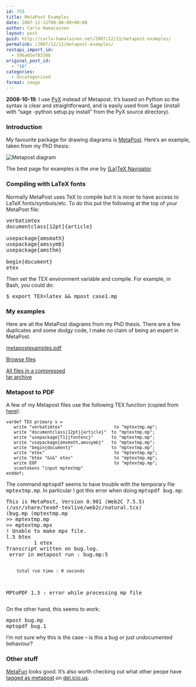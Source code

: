 ```yaml
---
id: 755
title: MetaPost Examples
date: 2007-12-11T00:00:00+00:00
author: Carlo Hamalainen
layout: post
guid: http://carlo-hamalainen.net/2007/12/11/metapost-examples/
permalink: /2007/12/11/metapost-examples/
restapi_import_id:
  - 596a05ef0330b
original_post_id:
  - "16"
categories:
  - Uncategorized
format: image
---
```

**2008-10-19**: I use [PyX](http://pyx.sourceforge.net/) instead of Metapost. It&#8217;s based on Python so the syntax is clear and straightforward, and is easily used from Sage (install with &#8220;sage -python setup.py install&#8221; from the PyX source directory).

### Introduction

My favourite package for drawing diagrams is [MetaPost](http://en.wikipedia.org/wiki/MetaPost). Here&#8217;s an example, taken from my PhD thesis:

<img class="displayed" src="https://i1.wp.com/s3.amazonaws.com/carlo-hamalainen.net/oldblog/stuff/myfiles/metapostrules.png?w=1100&#038;ssl=1" alt="Metapost diagram" data-recalc-dims="1" /> 

The best page for examples is the one by [(La)TeX Navigator](http://tex.loria.fr/prod-graph/zoonekynd/metapost/metapost.html).

### Compiling with LaTeX fonts

Normally MetaPost uses TeX to compile but it is nicer to have access to LaTeX fonts/symbols/etc. To do this put the following at the top of your MetaPost file: 

<pre>verbatimtex
documentclass[12pt]{article}

usepackage{amsmath}
usepackage{amssymb}
usepackage{amsthm}

begin{document}
etex
</pre>

Then set the TEX environment variable and compile. For example, in  
Bash, you could do:

<pre>$ export TEX=latex && mpost case1.mp
</pre>

### My examples

Here are all the MetaPost diagrams from my PhD thesis. There are a few duplicates and some dodgy code, I make no claim of being an expert in MetaPost. 

[metapostexamples.pdf](https://s3.amazonaws.com/carlo-hamalainen.net/oldblog/stuff/myfiles/metapost/metapostexamples/metapostexamples.pdf) 

[Browse files](https://s3.amazonaws.com/carlo-hamalainen.net/oldblog/stuff/myfiles/metapost/metapostexamples/) 

[All files in a compressed  
tar archive](https://s3.amazonaws.com/carlo-hamalainen.net/oldblog/stuff/myfiles/metapost/metapostexamples.tgz) 

### Metapost to PDF

A few of my Metapost files use the following TEX function (copied from [here](http://tex.loria.fr/prod-graph/zoonekynd/metapost/macros.mp)):

<small></p> 

<pre>
vardef TEX primary s =
   write "verbatimtex"                    to "mptextmp.mp";
   write "documentclass[12pt]{article}"  to "mptextmp.mp";
   write "usepackage[T1]{fontenc}"       to "mptextmp.mp";
   write "usepackage{amsmath,amssymb}"   to "mptextmp.mp";
   write "begin{document}"               to "mptextmp.mp";
   write "etex"                           to "mptextmp.mp";
   write "btex "&s&" etex"                to "mptextmp.mp";
   write EOF                              to "mptextmp.mp";
   scantokens "input mptextmp"
enddef;
</pre>

<p>
  </small>
</p>

<p>
  The command <tt>mptopdf</tt> seems to have trouble with the temporary file <tt>mptextmp.mp</tt>. In particular I got this error when doing <tt>mptopdf bug.mp</tt>:
</p>

<p>
  <pre>
This is MetaPost, Version 0.901 (Web2C 7.5.5)
(/usr/share/texmf-texlive/web2c/natural.tcx)
(bug.mp (mptextmp.mp
&gt;&gt; mptextmp.mp
&gt;&gt; mptextmp.mpx
! Unable to make mpx file.
l.5 btex
         1 etex
Transcript written on bug.log.
 error in metapost run : bug.mp:5

        total run time : 0 seconds

MPtoPDF 1.3 : error while processing mp file
</pre>
</p>

<p>
  On the other hand, this seems to work:
</p>

<p>
  <pre>
mpost bug.mp
mptopdf bug.1
</pre>
</p>

<p>
  I&#8217;m not sure why this is the case &#8211; is this a bug or just undocumented behaviour?
</p>

<h3>
  Other stuff
</h3>

<p>
  <a href="http://wiki.contextgarden.net/MetaFun">MetaFun</a> looks good. It&#8217;s also worth checking out what other peope have <a href="http://del.icio.us/search/?fr=del_icio_us&p=metapost&type=all">tagged as metapost</a> on <a href="http://del.icio.us">del.icio.us</a>.
</p>